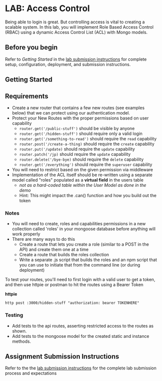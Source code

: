 # LAB: Access Control

Being able to login is great. But controlling access is vital to creating a scalable system. In this lab, you will implement Role Based Access Control (RBAC) using a dynamic Access Control List (ACL) with Mongo models.

## Before you begin
Refer to *Getting Started*  in the [lab submission instructions](../../../reference/submission-instructions/labs/README.md) for complete setup, configuration, deployment, and submission instructions.


## Getting Started

## Requirements

* Create a new router that contains a few new routes (see examples below) that we can protect using our authentication model.
* Protect your New Routes with the proper permissions based on user capability
  * `router.get('/public-stuff')` should be visible by anyone
  * `router.get('/hidden-stuff')` should require only a valid login
  * `router.get('/something-to-read')` should require the `read` capability
  * `router.post('/create-a-thing)` should require the `create` capability
  * `router.put('/update)` should require the `update` capability
  * `router.patch('/jp)` should require the `update` capability
  * `router.delete('/bye-bye)` should require the `delete` capability
  * `router.get('/everything')` should require the `superuser` capability
* You will need to restrict based on the given permission via middleware
* Implementation of the ACL itself should be re-written using a separate model called "roles" populated as a **virtual field** in the users table
   * *not as a hard-coded table within the User Model as done in the demo*
   * Hint: This might impact the .can() function and how you build out the token
   
### Notes
* You will need to create, roles and capabilities permissions in a new collection called 'roles' in  your mongoose database before anything will work properly
* There are many ways to do this
  * Create a route that lets you create a role (similar to a POST in the API) and create them one at a time
  * Create a route that builds the roles collection 
  * Write a separate .js script that builds the roles and an npm script that you can use to initiate that from the command line (or during deployment)

To test your routes, you'll need to first login with a valid user to get a token, and then use httpie or postman to hit the routes using a Bearer Token

**httpie**
```
http post :3000/hidden-stuff "authorization: bearer TOKENHERE"
```

### Testing
* Add tests to the api routes, asserting restricted access to the routes as shown.
* Add tests to the mongoose model for the created static and instance methods.

## Assignment Submission Instructions
Refer to the the [lab submission instructions](../../../reference/submission-instructions/labs/README.md) for the complete lab submission process and expectations
